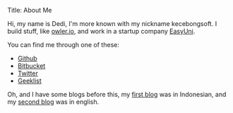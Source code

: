 Title: About Me

Hi, my name is Dedi, I'm more known with my nickname kecebongsoft.
I build stuff, like <a href='http://owler.io'>owler.io</a>, and work
in a startup company <a href='http://easyuni.com'>EasyUni</a>.

You can find me through one of these:

-   <a href='http://github.com/kecebongsoft'>Github</a>
-   <a href='http://bitbucket.org/kecebongsoft'>Bitbucket</a>
-   <a href='http://twitter.com/kecebongsoft'>Twitter</a>
-   <a href='http://geekli.st/kecebongsoft'>Geeklist</a>

Oh, and I have some blogs before this, my 
<a href='http://kecebongsoft.wordpress.com'>first blog</a> was in Indonesian,
and my <a href='http://kecebongsoft.tumblr.com'>second blog</a> was in english.
